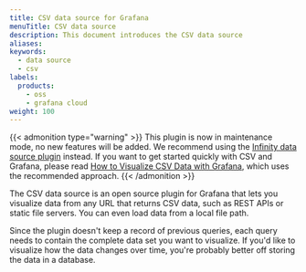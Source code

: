 ```yaml
---
title: CSV data source for Grafana
menuTitle: CSV data source
description: This document introduces the CSV data source
aliases:
keywords:
  - data source
  - csv
labels:
  products:
    - oss
    - grafana cloud
weight: 100
---
```


{{< admonition type="warning" >}}
This plugin is now in maintenance mode, no new features will be added. We recommend using the [Infinity data source plugin](https://grafana.com/grafana/plugins/yesoreyeram-infinity-datasource/) instead. If you want to get started
quickly with CSV and Grafana, please read [How to Visualize CSV Data with Grafana](https://grafana.com/blog/2025/02/05/how-to-visualize-csv-data-with-grafana/), which uses the recommended approach.
{{< /admonition >}}

The CSV data source is an open source plugin for Grafana that lets you visualize data from any URL that returns CSV data, such as REST APIs or static file servers. You can even load data from a local file path.

Since the plugin doesn't keep a record of previous queries, each query needs to contain the complete data set you want to visualize. If you'd like to visualize how the data changes over time, you're probably better off storing the data in a database.
